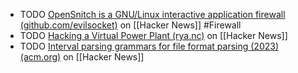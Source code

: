 - TODO [OpenSnitch is a GNU/Linux interactive application firewall (github.com/evilsocket)](https://news.ycombinator.com/item?id=41209688) on [[Hacker News]] #Firewall
- TODO [Hacking a Virtual Power Plant (rya.nc)](https://news.ycombinator.com/item?id=41194929) on [[Hacker News]]
- TODO [Interval parsing grammars for file format parsing (2023) (acm.org)](https://news.ycombinator.com/item?id=41211039) on [[Hacker News]]